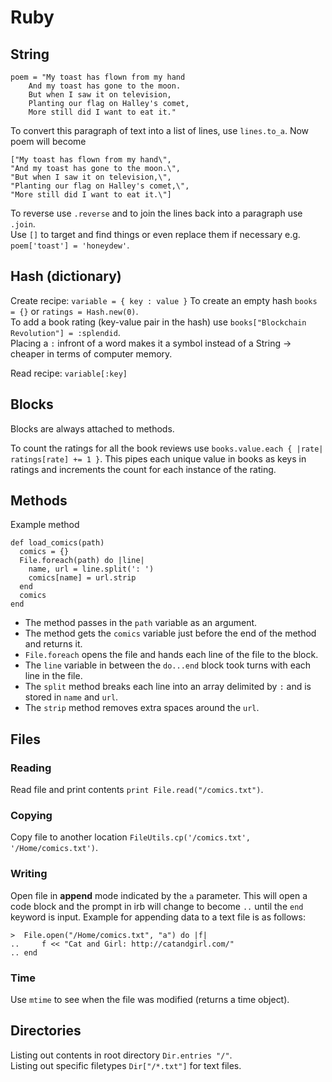 # Ruby

## String
```
poem = "My toast has flown from my hand
    And my toast has gone to the moon.
    But when I saw it on television,
    Planting our flag on Halley's comet,
    More still did I want to eat it."
```
To convert this paragraph of text into a list of lines, use `lines.to_a`. Now poem will become
```
["My toast has flown from my hand\", 
"And my toast has gone to the moon.\", 
"But when I saw it on television,\", 
"Planting our flag on Halley's comet,\", 
"More still did I want to eat it.\"]
```
To reverse use `.reverse` and to join the lines back into a paragraph use `.join`.  
Use `[]` to target and find things or even replace them if necessary e.g. `poem['toast'] = 'honeydew'`.  

## Hash (dictionary)
Create recipe: `variable = { key : value }`
To create an empty hash `books = {}`  or `ratings = Hash.new(0)`.  
To add a book rating (key-value pair in the hash) use `books["Blockchain Revolution"] = :splendid`.  
Placing a `:` infront of a word makes it a symbol instead of a String -> cheaper in terms of computer memory.  

Read recipe: `variable[:key]`

## Blocks 
Blocks are always attached to methods.  

To count the ratings for all the book reviews use `books.value.each { |rate| ratings[rate] += 1 }`. This pipes each unique value in books as keys in ratings and increments the count for each instance of the rating.

## Methods
Example method
```
def load_comics(path)
  comics = {}
  File.foreach(path) do |line|
    name, url = line.split(': ')
    comics[name] = url.strip
  end
  comics
end
```
- The method passes in the `path` variable as an argument.
- The method gets the `comics` variable just before the end of the method and returns it.
- `File.foreach` opens the file and hands each line of the file to the block.
- The `line` variable in between the `do...end` block took turns with each line in the file.
- The `split` method breaks each line into an array delimited by `:` and is stored in `name` and `url`.
- The `strip` method removes extra spaces around the `url`.

## Files
### Reading
Read file and print contents `print File.read("/comics.txt")`.  
### Copying
Copy file to another location `FileUtils.cp('/comics.txt', '/Home/comics.txt')`.  
### Writing
Open file in **append** mode indicated by the `a` parameter. This will open a code block and the prompt in irb will change to become `..` until the `end` keyword is input.
Example for appending data to a text file is as follows:
```
>  File.open("/Home/comics.txt", "a") do |f|
..     f << "Cat and Girl: http://catandgirl.com/"
.. end
```
### Time
Use `mtime` to see when the file was modified (returns a time object). 

## Directories
Listing out contents in root directory `Dir.entries "/"`.  
Listing out specific filetypes `Dir["/*.txt"]` for text files.  
